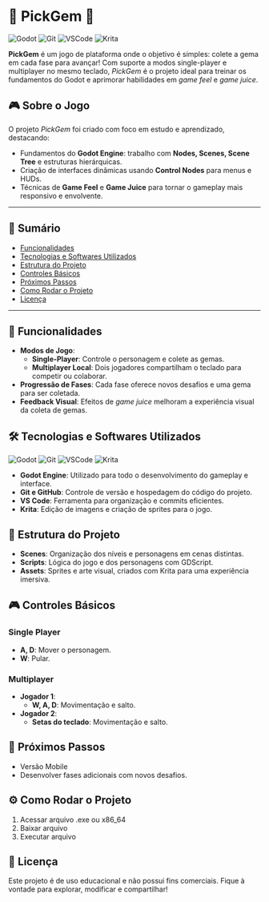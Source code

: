 # 🌟 PickGem 🌟

![Godot](https://img.shields.io/badge/Godot-v4.3-blue) ![Git](https://img.shields.io/badge/Git-Version%20Control-green) ![VSCode](https://img.shields.io/badge/VSCode-Code%20Editor-blue) ![Krita](https://img.shields.io/badge/Krita-Image%20Editor-lightblue)

**PickGem** é um jogo de plataforma onde o objetivo é simples: colete a gema em cada fase para avançar! Com suporte a modos single-player e multiplayer no mesmo teclado, *PickGem* é o projeto ideal para treinar os fundamentos do Godot e aprimorar habilidades em *game feel* e *game juice*.

## 🎮 Sobre o Jogo

O projeto *PickGem* foi criado com foco em estudo e aprendizado, destacando:
- Fundamentos do **Godot Engine**: trabalho com **Nodes, Scenes, Scene Tree** e estruturas hierárquicas.
- Criação de interfaces dinâmicas usando **Control Nodes** para menus e HUDs.
- Técnicas de **Game Feel** e **Game Juice** para tornar o gameplay mais responsivo e envolvente.

---

## 📜 Sumário

- [Funcionalidades](#-funcionalidades)
- [Tecnologias e Softwares Utilizados](#-tecnologias-e-softwares-utilizados)
- [Estrutura do Projeto](#-estrutura-do-projeto)
- [Controles Básicos](#-controles-básicos)
- [Próximos Passos](#-próximos-passos)
- [Como Rodar o Projeto](#-como-rodar-o-projeto)
- [Licença](#-licença)

---

## 🚀 Funcionalidades

- **Modos de Jogo**:
  - **Single-Player**: Controle o personagem e colete as gemas.
  - **Multiplayer Local**: Dois jogadores compartilham o teclado para competir ou colaborar.
- **Progressão de Fases**: Cada fase oferece novos desafios e uma gema para ser coletada.
- **Feedback Visual**: Efeitos de *game juice* melhoram a experiência visual da coleta de gemas.

## 🛠 Tecnologias e Softwares Utilizados

![Godot](https://img.shields.io/badge/Godot-v3.5-blue) ![Git](https://img.shields.io/badge/Git-Version%20Control-green) ![VSCode](https://img.shields.io/badge/VSCode-Code%20Editor-blue) ![Krita](https://img.shields.io/badge/Krita-Image%20Editor-lightblue)

- **Godot Engine**: Utilizado para todo o desenvolvimento do gameplay e interface.
- **Git e GitHub**: Controle de versão e hospedagem do código do projeto.
- **VS Code**: Ferramenta para organização e commits eficientes.
- **Krita**: Edição de imagens e criação de sprites para o jogo.

## 📖 Estrutura do Projeto

- **Scenes**: Organização dos níveis e personagens em cenas distintas.
- **Scripts**: Lógica do jogo e dos personagens com GDScript.
- **Assets**: Sprites e arte visual, criados com Krita para uma experiência imersiva.

## 🎮 Controles Básicos

### Single Player
- **A, D**: Mover o personagem.
- **W**: Pular.

### Multiplayer
- **Jogador 1**:
  - **W, A, D**: Movimentação e salto.
- **Jogador 2**:
  - **Setas do teclado**: Movimentação e salto.

## 🎨 Próximos Passos

- Versão Mobile
- Desenvolver fases adicionais com novos desafios.


## ⚙️ Como Rodar o Projeto

1. Acessar arquivo .exe ou x86_64
2. Baixar arquivo
3. Executar arquivo

## 📜 Licença

Este projeto é de uso educacional e não possui fins comerciais. Fique à vontade para explorar, modificar e compartilhar!
